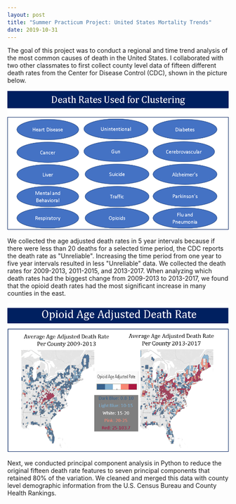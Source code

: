 ```yaml
---
layout: post
title: "Summer Practicum Project: United States Mortality Trends"
date: 2019-10-31
---
```


The goal of this project was to conduct a regional and time trend analysis of the most common causes of death in the United States. I collaborated with two other classmates to first collect county level data of fifteen different death rates from the Center for Disease Control (CDC), shown in the picture below. 

![Image](https://github.com/brighamk/brighamk.github.io/blob/master/images/Picture2.png?raw=true)

We collected the age adjusted death rates in 5 year intervals because if there were less than 20 deaths for a selected time period, the CDC reports the death rate as "Unreliable". Increasing the time period from one year to five year intervals resulted in less "Unreliable" data. We collected the death rates for 2009-2013, 2011-2015, and 2013-2017. When analyzing which death rates had the biggest change from 2009-2013 to 2013-2017, we found that the opioid death rates had the most significant increase in many counties in the east. 

![Image](https://github.com/brighamk/brighamk.github.io/blob/master/images/Picture4.png?raw=true)

Next, we conducted principal component analysis in Python to reduce the original fifteen death rate features to seven principal components that retained 80% of the variation. We cleaned and merged this data with county level demographic information from the U.S. Census Bureau and County Health Rankings.
